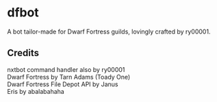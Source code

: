 # dfbot
A bot tailor-made for Dwarf Fortress guilds, lovingly crafted by ry00001.  

## Credits
nxtbot command handler also by ry00001  
Dwarf Fortress by Tarn Adams (Toady One)  
Dwarf Fortress File Depot API by Janus  
Eris by abalabahaha